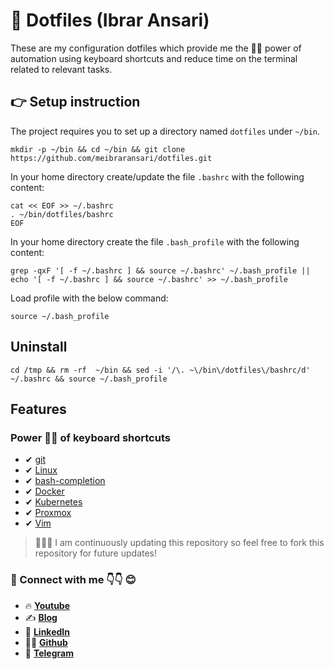 # 📌 Dotfiles (Ibrar Ansari)

These are my configuration dotfiles which provide me the 💪🏽 power of automation using keyboard shortcuts and reduce time on the terminal related to relevant tasks.

## 👉 Setup instruction

The project requires you to set up a directory named `dotfiles` under `~/bin`.

	mkdir -p ~/bin && cd ~/bin && git clone https://github.com/meibraransari/dotfiles.git

In your home directory create/update the file `.bashrc` with the following content:


	cat << EOF >> ~/.bashrc
	. ~/bin/dotfiles/bashrc
	EOF


In your home directory create the file `.bash_profile` with the following content:

	grep -qxF '[ -f ~/.bashrc ] && source ~/.bashrc' ~/.bash_profile || echo '[ -f ~/.bashrc ] && source ~/.bashrc' >> ~/.bash_profile

Load profile with the below command:

	source ~/.bash_profile

## Uninstall

	cd /tmp && rm -rf  ~/bin && sed -i '/\. ~\/bin\/dotfiles\/bashrc/d' ~/.bashrc && source ~/.bash_profile
 
## Features

### Power 💪🏽 of keyboard shortcuts

- ✔ [git](http://git-scm.com/)
- ✔ [Linux](https://www.linux.org/)
- ✔ [bash-completion](http://bash-completion.alioth.debian.org/)
- ✔ [Docker](https://www.docker.com/)
- ✔ [Kubernetes](https://kubernetes.io/)
- ✔ [Proxmox](https://www.proxmox.com/en/)
- ✔ [Vim](https://www.vim.org/)


> 📢📢📢 I am continuously updating this repository so feel free to fork this repository for future updates!

### 💼 Connect with me 👇👇 😊

- 🔥 [**Youtube**](https://www.youtube.com/@DevOpsinAction?sub_confirmation=1)
- ✍ [**Blog**](https://ibraransari.blogspot.com/)
- 💼 [**LinkedIn**](https://www.linkedin.com/in/ansariibrar/)
- 👨‍💻 [**Github**](https://github.com/meibraransari?tab=repositories)
- 💬 [**Telegram**](https://t.me/DevOpsinActionTelegram)
